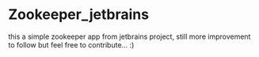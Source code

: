 # Zookeeper_jetbrains
this a simple zookeeper app from jetbrains project, still more improvement to follow but feel free to contribute... :) 
